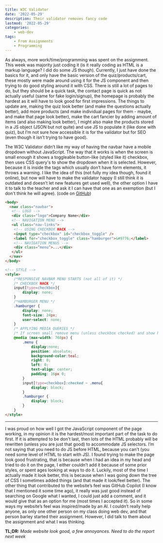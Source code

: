 ```yaml
---
title: W3C Validator
date: '2022-05-29'
description: Their validator removes fancy code
lastmod: '2022-05-29'
categories:
    - web-dev
tags:
    - From Assignments
    - Programming
---
```


As always, more work/time/programming was spent on the assignment. This week was majority just coding it (is it really coding as HTML is a markup language? I did do some JS though). Currently, I just have done the basics for it, and only have the basic version of the quiz/products/cart, these mostly were made around using it for the JS component and then trying to do good styling around it with CSS. There is still a lot of pages to do, but they should be a quick task, the contact page is quick as not actually useful (same for fake login/signup), the homepage is probably the hardest as it will have to look good for first impressions. The things to update are, making the quiz look better (and make the questions actually better), add more products (and make individual pages for them - maybe, and make that page look better), make the cart fancier by adding amount of items (and also making look better), I might also make the products stored in a JS object (JSON but not quite) and use JS to populate it (like done with quiz), but I’m not sure how accessible it is for the validator but for SEO (even though it isn’t trying to have good).

The W3C Validator didn’t like my way of having the navbar have a mobile dropdown without JavaScript. The way that it works is when the screen is small enough it shows a toggleable button-like (styled like it) checkbox, then uses CSS query's to show the dropdown when it is selected. However, because it is inside the tags which usually don’t have form elements, it throws a warning. I like the idea of this (not fully my idea though, found it online), but now will have to make the validator happy (I still think it is outdated and doesn’t let new features get used well), the other option I have it to talk to the teacher and ask it I can have that one as an exemption (but I don't think he will agree). (code on [GitHub](https://github.com/Michael-Schoo/Danko))

```html
<body>
  <nav class="navbar">
   <!-- LOGO -->
   <div class="logo">Company Name</div>
   <!-- NAVIGATION MENU -->
   <ul class="nav-links">
    <!-- USING CHECKBOX HACK -->
    <input type="checkbox" id="checkbox_toggle" />
    <label for="checkbox_toggle" class="hamburger">&#9776;</label>
    <!-- NAVIGATION MENUS -->
    <div class=”menu”>...</div>
   </ul>
  </nav>
</body>

<!-- STYLE -->
<style> 
    /*RESPONSIVE NAVBAR MENU STARTS (not all of it) */
    /* CHECKBOX HACK */
    input[type=checkbox]{
        display: none;
    } 
    /*HAMBURGER MENU */
    .hamburger {
        display: none;
        font-size: 24px;
        user-select: none;
    }
    /* APPLYING MEDIA QUERIES */
    /* If screen small remove menu (unless checkbox checked) and show hamburger icon */
    @media (max-width: 768px) {
        .menu { 
            display:none;
            position: absolute;
            background-color:teal;
            right: 0;
            left: 0;
            text-align: center;
            padding: 16px 0;
        }
        input[type=checkbox]:checked ~ .menu{
            display: block;
        }
        .hamburger {
            display: block;
        }
    }
</style>
```

---

I was proud on how well I got the JavaScript component of the page working, in my opinion it is the hardest/most important part of the task to do first. If it is attempted to be don't last, then lots of the HTML probably will be rewritten (unless you are just that good) to accommodate JS selectors. I’m not saying that you need to do JS before HTML, because you can't (you need some level of HTML to start with JS). I found trying to make the page look good frustrating, that is because when I had an idea in my head and tried to do it on the page, I either couldn’t add it because of some prior styles, or spent ages looking at ways to do it. Luckily, most of the time I actually made it look better, this is because when I was going down the tree of CSS I sometimes added things (and that made it look/feel better). The other thing that contributed to the website’s feel was GitHub Copilot (I know that I mentioned it some time ago), it really was just good instead of searching on Google what I wanted, I could just add a comment, and it would give that as an option for me (most times I accepted it). So in some ways my website’s feel was inspired/made by an AI. I couldn’t really help anyone, as only one other person on my class doing web dev, and that person barley started their assignment. However, I did talk to them about the assignment and what I was thinking.

**TL;DR:** _Made website look good, a few annoyances. Need to do the report next week_
